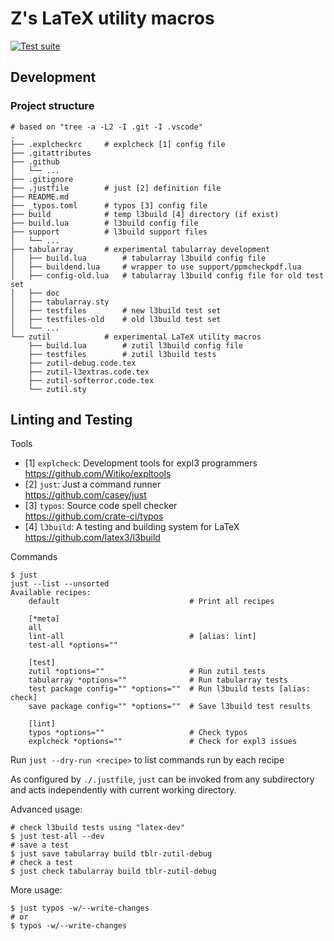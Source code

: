 # Z's LaTeX utility macros

[![Test suite](https://github.com/muzimuzhi/latex-zutil/actions/workflows/check.yml/badge.svg)](https://github.com/muzimuzhi/latex-zutil/actions/workflows/check.yml)

## Development

### Project structure

```
# based on "tree -a -L2 -I .git -I .vscode"
.
├── .explcheckrc     # explcheck [1] config file
├── .gitattributes
├── .github
│   └── ...
├── .gitignore
├── .justfile        # just [2] definition file
├── README.md
├── _typos.toml      # typos [3] config file
├── build            # temp l3build [4] directory (if exist)
├── build.lua        # l3build config file
├── support          # l3build support files
│   └── ...
├── tabularray       # experimental tabularray development
│   ├── build.lua        # tabularray l3build config file
│   ├── buildend.lua     # wrapper to use support/ppmcheckpdf.lua
│   ├── config-old.lua   # tabularray l3build config file for old test set
│   ├── doc
│   ├── tabularray.sty
│   ├── testfiles        # new l3build test set
│   ├── testfiles-old    # old l3build test set   
│   └── ...
└── zutil            # experimental LaTeX utility macros
    ├── build.lua        # zutil l3build config file
    ├── testfiles        # zutil l3build tests
    ├── zutil-debug.code.tex
    ├── zutil-l3extras.code.tex
    ├── zutil-softerror.code.tex
    └── zutil.sty
```

## Linting and Testing

Tools

- [1] `explcheck`: Development tools for expl3 programmers\
      https://github.com/Witiko/expltools
- [2] `just`: Just a command runner\
      https://github.com/casey/just
- [3] `typos`: Source code spell checker\
      https://github.com/crate-ci/typos
- [4] `l3build`: A testing and building system for LaTeX\
      https://github.com/latex3/l3build

Commands

```
$ just
just --list --unsorted
Available recipes:
    default                             # Print all recipes

    [*meta]
    all
    lint-all                            # [alias: lint]
    test-all *options=""

    [test]
    zutil *options=""                   # Run zutil tests
    tabularray *options=""              # Run tabularray tests
    test package config="" *options=""  # Run l3build tests [alias: check]
    save package config="" *options=""  # Save l3build test results

    [lint]
    typos *options=""                   # Check typos
    explcheck *options=""               # Check for expl3 issues
```

Run `just --dry-run <recipe>` to list commands run by each recipe

As configured by `./.justfile`, `just` can be invoked from any subdirectory and acts independently with current working directory.

Advanced usage:

```shell
# check l3build tests using "latex-dev"
$ just test-all --dev
# save a test
$ just save tabularray build tblr-zutil-debug
# check a test
$ just check tabularray build tblr-zutil-debug
```

More usage:

```shell
$ just typos -w/--write-changes
# or
$ typos -w/--write-changes
```
